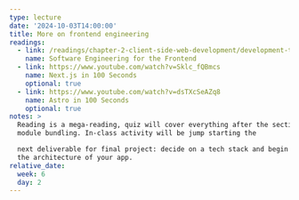 ```yaml
---
type: lecture
date: '2024-10-03T14:00:00'
title: More on frontend engineering
readings:
  - link: /readings/chapter-2-client-side-web-development/development-tooling/
    name: Software Engineering for the Frontend
  - link: https://www.youtube.com/watch?v=Sklc_fQBmcs
    name: Next.js in 100 Seconds
    optional: true
  - link: https://www.youtube.com/watch?v=dsTXcSeAZq8
    name: Astro in 100 Seconds
    optional: true
notes: >
  Reading is a mega-reading, quiz will cover everything after the section on
  module bundling. In-class activity will be jump starting the

  next deliverable for final project: decide on a tech stack and begin designing
  the architecture of your app.
relative_date:
  week: 6
  day: 2
---
```

